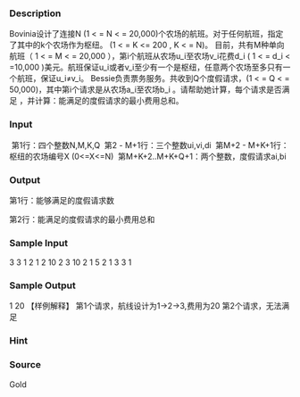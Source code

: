 
### Description

Bovinia设计了连接N (1 < = N < = 20,000)个农场的航班。对于任何航班，指定了其中的k个农场作为枢纽。 (1 < = K <= 200 , K < = N)。
目前，共有M种单向航班（ 1 < = M < = 20,000 ），第i个航班从农场u_i至农场v_i花费d_i ( 1 < = d_i < =10,000 )美元。航班保证u_i或者v_i至少有一个是枢纽，任意两个农场至多只有一个航班，保证u_i≠v_i。
Bessie负责票务服务。共收到Q个度假请求，(1 < = Q < = 50,000)，其中第i个请求是从农场a_i至农场b_i 。请帮助她计算，每个请求是否满足 ，并计算：能满足的度假请求的最小费用总和。


### Input
 第1行：四个整数N,M,K,Q
 第2 - M+1行：三个整数ui,vi,di
 第M+2 - M+K+1行：枢纽的农场编号X (0<=X<=N)
 第M+K+2..M+K+Q+1：两个整数，度假请求ai,bi


### Output

第1行：能够满足的度假请求数

第2行：能满足的度假请求的最小费用总和




### Sample Input
3 3 1 2
1 2 10
2 3 10
2 1 5
2
1 3
3 1
### Sample Output
1
20
【样例解释】
第1个请求，航线设计为1->2->3,费用为20
第2个请求，无法满足

### Hint

### Source
Gold